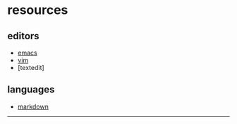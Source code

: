 # resources 

## editors
* [emacs](https://www.gnu.org/software/emacs/ "this is the tooltip")
* [vim](http://www.vim.org/)
* [textedit]

## languages
* [markdown][markdown]

-------
[markdown]: https://github.com/adam-p/markdown-here/wiki/Markdown-Cheatsheet






